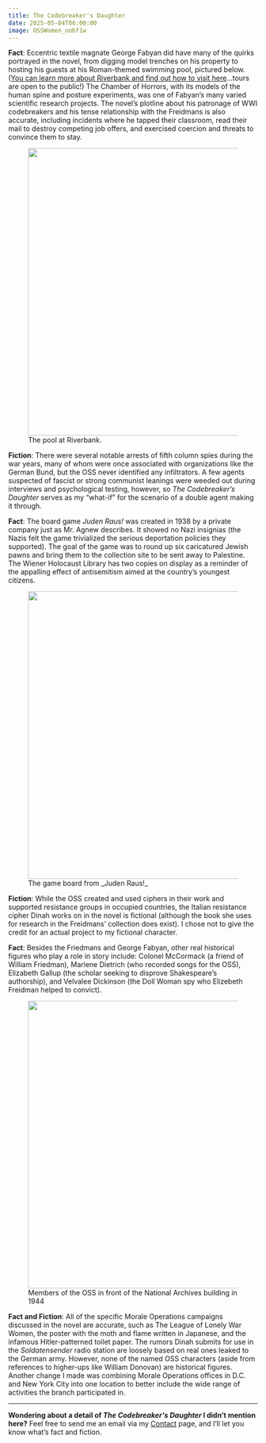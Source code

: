 ```yaml
---
title: The Codebreaker's Daughter
date: 2025-05-04T06:00:00
image: OSSWomen_oobf1w
---
```


**Fact**: Eccentric textile magnate George Fabyan did have many of the quirks portrayed in the novel, from digging model trenches on his property to hosting his guests at his Roman-themed swimming pool, pictured below. ([You can learn more about Riverbank and find out how to visit here](https://www.ppfv.org/fabyan-villa-museum)…tours are open to the public!) The Chamber of Horrors, with its models of the human spine and posture experiments, was one of Fabyan’s many varied scientific research projects. The novel’s plotline about his patronage of WWI codebreakers and his tense relationship with the Freidmans is also accurate, including incidents where he tapped their classroom, read their mail to destroy competing job offers, and exercised coercion and threats to convince them to stay.

<figure>
  <img src="https://res.cloudinary.com/dlgzqc5p3/image/upload/f_auto,c_fill,w_580,q_auto/RiverbankPool_tqkobv" srcSet="https://res.cloudinary.com/dlgzqc5p3/image/upload/f_auto,c_fill,w_1160,q_auto/RiverbankPool_tqkobv 2x" width="580"/>
  <figcaption className="tc">The pool at Riverbank.</figcaption>
</figure>

**Fiction**: There were several notable arrests of fifth column spies during the war years, many of whom were once associated with organizations like the German Bund, but the OSS never identified any infiltrators. A few agents suspected of fascist or strong communist leanings were weeded out during interviews and psychological testing, however, so _The Codebreaker’s Daughter_ serves as my “what-if” for the scenario of a double agent making it through.

**Fact**: The board game _Juden Raus!_ was created in 1938 by a private company just as Mr. Agnew describes. It showed no Nazi insignias (the Nazis felt the game trivialized the serious deportation policies they supported). The goal of the game was to round up six caricatured Jewish pawns and bring them to the collection site to be sent away to Palestine. The Wiener Holocaust Library has two copies on display as a reminder of the appalling effect of antisemitism aimed at the country’s youngest citizens.

<figure>
  <img src="https://res.cloudinary.com/dlgzqc5p3/image/upload/f_auto,c_fill,w_580,q_auto/BoardGame_h1fc5v" srcSet="https://res.cloudinary.com/dlgzqc5p3/image/upload/f_auto,c_fill,w_1160,q_auto/BoardGame_h1fc5v 2x" width="580"/>
  <figcaption className="tc">The game board from _Juden Raus!_</figcaption>
</figure>

**Fiction**: While the OSS created and used ciphers in their work and supported resistance groups in occupied countries, the Italian resistance cipher Dinah works on in the novel is fictional (although the book she uses for research in the Freidmans’ collection does exist). I chose not to give the credit for an actual project to my fictional character.

**Fact**: Besides the Friedmans and George Fabyan, other real historical figures who play a role in story include: Colonel McCormack (a friend of William Friedman), Marlene Dietrich (who recorded songs for the OSS), Elizabeth Gallup (the scholar seeking to disprove Shakespeare’s authorship), and Velvalee Dickinson (the Doll Woman spy who Elizebeth Freidman helped to convict).

<figure>
  <img src="https://res.cloudinary.com/dlgzqc5p3/image/upload/f_auto,c_fill,w_580,q_auto/OSSWomen_oobf1w" srcSet="https://res.cloudinary.com/dlgzqc5p3/image/upload/f_auto,c_fill,w_1160,q_auto/OSSWomen_oobf1w 2x" width="580"/>
  <figcaption className="tc">Members of the OSS in front of the National Archives building in 1944</figcaption>
</figure>

**Fact and Fiction**: All of the specific Morale Operations campaigns discussed in the novel are accurate, such as The League of Lonely War Women, the poster with the moth and flame written in Japanese, and the infamous Hitler-patterned toilet paper. The rumors Dinah submits for use in the _Soldatensender_ radio station are loosely based on real ones leaked to the German army. However, none of the named OSS characters (aside from references to higher-ups like William Donovan) are historical figures. Another change I made was combining Morale Operations offices in D.C. and New York City into one location to better include the wide range of activities the branch participated in.

---

**Wondering about a detail of _The Codebreaker's Daughter_ I didn’t mention here?** Feel free to send me an email via my [Contact](/contact) page, and I’ll let you know what’s fact and fiction.
